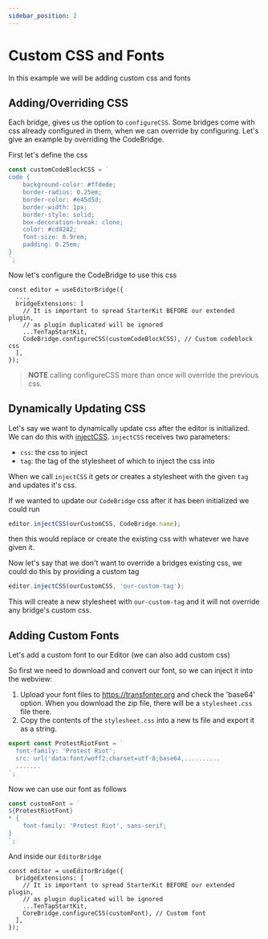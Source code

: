 ```yaml
---
sidebar_position: 2
---
```


# Custom CSS and Fonts

In this example we will be adding custom css and fonts

## Adding/Overriding CSS

Each bridge, gives us the option to `configureCSS`. Some bridges come with css already configured in them, when we can override by configuring.
Let's give an example by overriding the CodeBridge.

First let's define the css

```ts
const customCodeBlockCSS = `
code {
    background-color: #ffdede;
    border-radius: 0.25em;
    border-color: #e45d5d;
    border-width: 1px;
    border-style: solid;
    box-decoration-break: clone;
    color: #cd4242;
    font-size: 0.9rem;
    padding: 0.25em;
}
`;
```

Now let's configure the CodeBridge to use this css

```tsx
const editor = useEditorBridge({
  ...,
  bridgeExtensions: [
    // It is important to spread StarterKit BEFORE our extended plugin,
    // as plugin duplicated will be ignored
    ...TenTapStartKit,
    CodeBridge.configureCSS(customCodeBlockCSS), // Custom codeblock css
  ],
});
```

> <strong>NOTE</strong> calling configureCSS more than once will override the previous css.

## Dynamically Updating CSS

Let's say we want to dynamically update css after the editor is initialized.
We can do this with [injectCSS](../api/EditorBridge/#injectcss).
`injectCSS` receives two parameters:

- `css`: the css to inject
- `tag`: the tag of the stylesheet of which to inject the css into

When we call `injectCSS` it gets or creates a stylesheet with the given `tag` and updates it's css.

If we wanted to update our `CodeBridge` css after it has been initialized we could run

```ts
editor.injectCSS(ourCustomCSS, CodeBridge.name);
```

then this would replace or create the existing css with whatever we have given it.

Now let's say that we don't want to override a bridges existing css, we could do this by providing a custom tag

```ts
editor.injectCSS(ourCustomCSS, 'our-custom-tag');
```

This will create a new stylesheet with `our-custom-tag` and it will not override any bridge's custom css.

## Adding Custom Fonts

Let's add a custom font to our Editor (we can also add custom css)

So first we need to download and convert our font, so we can inject it into the webview:

1. Upload your font files to https://transfonter.org and check the 'base64' option. When you download the zip file, there will be a `stylesheet.css` file there.
2. Copy the contents of the `stylesheet.css` into a new ts file and export it as a string.

```ts
export const ProtestRiotFont = `
  font-family: 'Protest Riot';
  src: url('data:font/woff2;charset=utf-8;base64,..........
  .......
`;
```

Now we can use our font as follows

```ts
const customFont = `
${ProtestRiotFont}
* {
    font-family: 'Protest Riot', sans-serif;
}
`;
```

And inside our `EditorBridge`

```tsx
const editor = useEditorBridge({
  bridgeExtensions: [
    // It is important to spread StarterKit BEFORE our extended plugin,
    // as plugin duplicated will be ignored
    ...TenTapStartKit,
    CoreBridge.configureCSS(customFont), // Custom font
  ],
});
```
